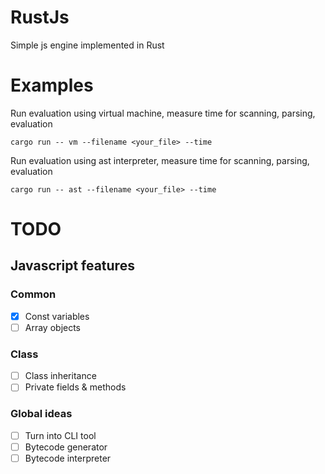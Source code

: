# RustJs

Simple js engine implemented in Rust

# Examples

Run evaluation using virtual machine, measure time for scanning, parsing, evaluation
```
cargo run -- vm --filename <your_file> --time
```

Run evaluation using ast interpreter, measure time for scanning, parsing, evaluation
```
cargo run -- ast --filename <your_file> --time
```

# TODO

## Javascript features

### Common
- [x] Const variables
- [ ] Array objects

### Class
- [ ] Class inheritance
- [ ] Private fields & methods

### Global ideas
- [ ] Turn into CLI tool
- [ ] Bytecode generator
- [ ] Bytecode interpreter